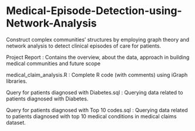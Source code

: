 # Medical-Episode-Detection-using-Network-Analysis
Construct complex communities’ structures by employing graph theory and network analysis to detect clinical episodes of care for patients.

Project Report : Contains the overview, about the data, approach in building medical communities and future scope

medical_claim_analysis.R : Complete R code (with comments) using iGraph libraries.

Query for patients diagnosed with Diabetes.sql : Querying data related to patients diagnosed with Diabetes.

Query for patients diagnosed with Top 10 codes.sql : Querying data related to patients diagnosed with top 10 medical conditions in medical claims dataset.

